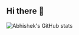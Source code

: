 ## Hi there 👋

<!--
**abhishekmankude/abhishekmankude** is a ✨ _special_ ✨ repository because its `README.md` (this file) appears on your GitHub profile.

Here are some ideas to get you started:

- 🔭 I’m currently working on ...
- 🌱 I’m currently learning ...
- 👯 I’m looking to collaborate on ...
- 🤔 I’m looking for help with ...
- 💬 Ask me about ...
- 📫 How to reach me: ...
- 😄 Pronouns: ...
- ⚡ Fun fact: ...
-->
![Abhishek's GitHub stats](https://github-readme-stats.vercel.app/api?username=abhishekmankude&show_icons=true&theme=radical)
